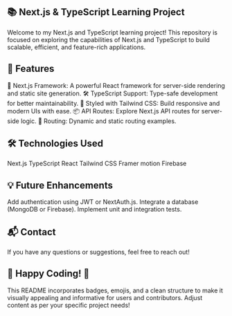## 📚 Next.js & TypeScript Learning Project

Welcome to my Next.js and TypeScript learning project! This repository is focused on exploring the capabilities of Next.js and TypeScript to build scalable, efficient, and feature-rich applications.

## 🚀 Features
🌟 Next.js Framework: A powerful React framework for server-side rendering and static site generation.
🛠 TypeScript Support: Type-safe development for better maintainability.
🎨 Styled with Tailwind CSS: Build responsive and modern UIs with ease.
📦 API Routes: Explore Next.js API routes for server-side logic.
🔗 Routing: Dynamic and static routing examples.

## 🛠 Technologies Used
Next.js
TypeScript
React
Tailwind CSS
Framer motion
Firebase

## 💡 Future Enhancements
Add authentication using JWT or NextAuth.js.
Integrate a database (MongoDB or Firebase).
Implement unit and integration tests.

## 📬 Contact
If you have any questions or suggestions, feel free to reach out!

## 🎉 Happy Coding! 🎉
This README incorporates badges, emojis, and a clean structure to make it visually appealing and informative for users and contributors. Adjust content as per your specific project needs!
